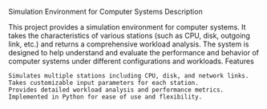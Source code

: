 Simulation Environment for Computer Systems
Description

This project provides a simulation environment for computer systems. It takes the characteristics of various stations (such as CPU, disk, outgoing link, etc.) and returns a comprehensive workload analysis. The system is designed to help understand and evaluate the performance and behavior of computer systems under different configurations and workloads.
Features

    Simulates multiple stations including CPU, disk, and network links.
    Takes customizable input parameters for each station.
    Provides detailed workload analysis and performance metrics.
    Implemented in Python for ease of use and flexibility.
